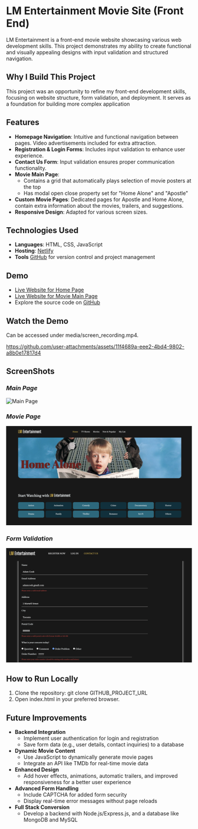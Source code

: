 # LM Entertainment Movie Site (Front End)
LM Entertainment is a front-end movie website showcasing various web development skills. This project demonstrates
my ability to create functional and visually appealing designs with input validation and structured navigation.

## Why I Build This Project
This project was an opportunity to refine my front-end development skills, focusing on website structure, form validation,
and deployment. It serves as a foundation for building more complex application

## Features
- **Homepage Navigation**: Intuitive and functional navigation between pages. Video advertisements included for extra attraction.
- **Registration & Login Forms**: Includes input validation to enhance user experience.
- **Contact Us Form**: Input validation ensures proper communication functionality.
- **Movie Main Page**:
  - Contains a grid that automatically plays selection of movie posters at the top
  - Has modal open close property set for "Home Alone" and "Apostle"
- **Custom Movie Pages**: Dedicated pages for Apostle and Home Alone, contain extra information about the movies, trailers,
  and suggestions.
- **Responsive Design**: Adapted for various screen sizes.

## Technologies Used
- **Languages**: HTML, CSS, JavaScript
- **Hosting**: [Netlify](https://www.netlify.com/)
- **Tools** [GitHub](https://github.com/) for version control and project management

## Demo
- [Live Website for Home Page](https://lm-entertainment.netlify.app/)
- [Live Website for Movie Main Page](https://lm-entertainment.netlify.app/html/home)
- Explore the source code on [GitHub](https://github.com/CJTong9140/LM_entertainment_MovieSite_Frontend.git)

## Watch the Demo
Can be accessed under media/screen_recording.mp4.

https://github.com/user-attachments/assets/11f4689a-eee2-4bd4-9802-a8b0e17817d4


## ScreenShots
### *Main Page*
![Main Page](./media/home.png)
### *Movie Page*
![Movie Main Page](./media/movieHome.png)
### *Form Validation*
![Form Validation](./media/validation.png)

## How to Run Locally
1. Clone the repository: git clone GITHUB_PROJECT_URL
2. Open index.html in your preferred browser.

## Future Improvements
- **Backend Integration**
  - Implement user authentication for login and registration
  - Save form data (e.g., user details, contact inquiries) to a database
- **Dynamic Movie Content**
  - Use JavaScript to dynamically generate movie pages
  - Integrate an API like TMDb for real-time movie data
- **Enhanced Design**
  - Add hover effects, animations, automatic trailers, and improved responsiveness for a better user experience
- **Advanced Form Handling**
  - Include CAPTCHA for added form security
  - Display real-time error messages without page reloads
- **Full Stack Conversion**
  - Develop a backend with Node.js/Express.js, and a database like MongoDB and MySQL
